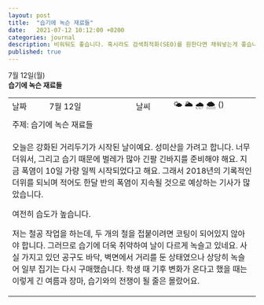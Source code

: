 ```yaml
---
layout: post
title:  "습기에 녹슨 재료들"
date:   2021-07-12 10:12:00 +0200
categories: journal
description: 비워둬도 좋습니다. 혹시라도 검색최적화(SEO)를 원한다면 채워넣는게 좋습니다.
published: true
---
```


7월 12일(월)  
**습기에 녹슨 재료들**  




<table>

  <tr>
    <td style="width: 15%;" >날짜</td>
    <td style="width: 35%;" >7월 12일</td>
    <td style="width: 15%;" >날씨</td>
    <td style="width: 35%;" >&#127780; &#127781; &#127783; &#127784; () </td>
  </tr>
  <tr><td colspan=4> </td></tr>
  <tr><td colspan=4> 주제: 습기에 녹슨 재료들 </td></tr>
  <tr><td colspan=4 class="notes">
  <p>오늘은 강화된 거리두기가 시작된 날이예요. 성미산을 가려고 합니다. 너무 더워서, 그리고 습기 때문에 벌레가 많아 긴팔 긴바지를 준비해야 해요. 지금 폭염이 10일 가량 일찍 시작되었다고 해요. 그래서 2018년의 기록적인 더위를 되뇌며 적어도 한달 반의 폭염이 지속될 것으로 예상하는 기사가 많았습니다.  </p>
<p>여전히 습도가 높습니다.  </p>
<p>저는 철공 작업을 하는데, 두 개의 철을 접붙이려면 코팅이 되어있지 않아야 합니다. 그러므로 습기에 더욱 취약하여 날이 다르게 녹슬고 있네요. 사실 가지고 있던 공구도 바닥, 벽면에서 거리를 둔 상태였으나 상당히 녹슬어 일부 집기는 다시 구매했습니다.  
학생 때 기후 변화가 온다고 했을 때는 이렇게 긴 여름과 장마, 습기와의 전쟁이 될 줄은 몰랐어요.</p>
</td></tr>
</table>

